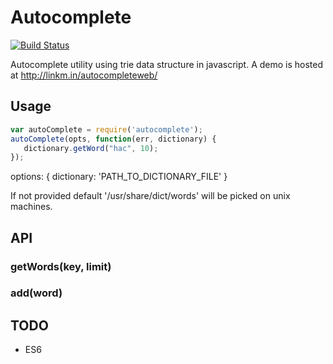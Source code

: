 Autocomplete
==========
[![Build Status](https://travis-ci.org/niklabh/autocomplete.svg?branch=master)](https://travis-ci.org/niklabh/autocomplete)

Autocomplete utility using trie data structure in javascript.
A demo is hosted at http://linkm.in/autocompleteweb/

## Usage

```js
var autoComplete = require('autocomplete');
autoComplete(opts, function(err, dictionary) {
   dictionary.getWord("hac", 10);
});
```

options: {
  dictionary: 'PATH_TO_DICTIONARY_FILE'
}

If not provided default '/usr/share/dict/words' will be picked on unix machines.

## API
### getWords(key, limit)
### add(word)


## TODO
- ES6


